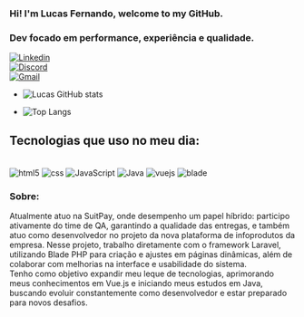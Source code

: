 ### Hi! I'm Lucas Fernando, welcome to my GitHub.

### Dev focado em performance, experiência e qualidade.

[![Linkedin](https://img.shields.io/badge/Linkedin-0077B5?style=for-the-badge&logo=linkedin&logoColor=white)](https://www.linkedin.com/in/lucas-fernando-096b9022b/)  
[![Discord](https://img.shields.io/badge/Discord-7289DA?style=for-the-badge&logo=discord&logoColor=white)](https://www.linkedin.com/in/lucas-fernando-096b9022b/)  
[![Gmail](https://img.shields.io/badge/Gmail-D14836?style=for-the-badge&logo=gmail&logoColor=white)](https://www.linkedin.com/in/lucas-fernando-096b9022b/)  

- ![Lucas GitHub stats](https://github-readme-stats.vercel.app/api?username=lucasfernando7ii&show_icons=true&theme=dracula)  

- ![Top Langs](https://github-readme-stats.vercel.app/api/top-langs/?username=lucasfernando7ii)  

## Tecnologias que uso no meu dia:

<div style="display: inline_block"><br>
  <img href="https://html.com/document/" align="center" alt="html5" src="https://img.shields.io/badge/HTML5-E34F26?style=for-the-badge&logo=html5&logoColor=white"/>
  <img align="center" alt="css" src="https://img.shields.io/badge/CSS-239120?style=for-the-badge&logo=css3&logoColor=white"/>
  <img align="center" alt="JavaScript" src="https://img.shields.io/badge/JavaScript-323330?style=for-the-badge&logo=javascript&logoColor=F7DF1E"/>
  <img align="center" alt="Java" src="https://img.shields.io/badge/Java-ED8B00?style=for-the-badge&logo=openjdk&logoColor=white"/>
  <img align="center" alt="vuejs" src="https://img.shields.io/badge/Vue.js-35495E?style=for-the-badge&logo=vue.js&logoColor=4FC08D"/>
  <img align="center" alt="blade" src="https://img.shields.io/badge/Blade-FF2D20?style=for-the-badge&logo=laravel&logoColor=white"/>
</div>

### Sobre:
Atualmente atuo na SuitPay, onde desempenho um papel híbrido: participo ativamente do time de QA, garantindo a qualidade das entregas, e também atuo como desenvolvedor no projeto da nova plataforma de infoprodutos da empresa. Nesse projeto, trabalho diretamente com o framework Laravel, utilizando Blade PHP para criação e ajustes em páginas dinâmicas, além de colaborar com melhorias na interface e usabilidade do sistema.  
Tenho como objetivo expandir meu leque de tecnologias, aprimorando meus conhecimentos em Vue.js e iniciando meus estudos em Java, buscando evoluir constantemente como desenvolvedor e estar preparado para novos desafios.
